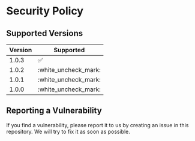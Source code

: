 # Security Policy

## Supported Versions

| Version | Supported          |
| ------- | ------------------ |
| 1.0.3   | :white_check_mark: |
| 1.0.2   | :white_uncheck_mark: |
| 1.0.1   | :white_uncheck_mark: |
| 1.0.0   | :white_uncheck_mark: |

## Reporting a Vulnerability

If you find a vulnerability, please report it to us by creating an issue in this repository. We will try to fix it as soon as possible.
